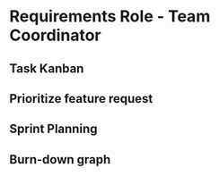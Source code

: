 # Requirements Role - Team Coordinator

## Task Kanban 
## Prioritize feature request
## Sprint Planning
## Burn-down graph